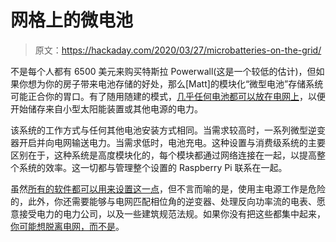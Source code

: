 # 网格上的微电池

> 原文：<https://hackaday.com/2020/03/27/microbatteries-on-the-grid/>

不是每个人都有 6500 美元来购买特斯拉 Powerwall(这是一个较低的估计)，但如果你想为你的房子带来电池存储的好处，那么[Matt]的模块化“微型电池”存储系统可能正合你的胃口。有了随用随建的模式，[几乎任何电池都可以放在电网上](https://hackaday.io/project/170506-networked-home-battery)，以便开始储存来自小型太阳能装置或其他电源的电力。

该系统的工作方式与任何其他电池安装方式相同。当需求较高时，一系列微型逆变器开启并向电网输送电力。当需求低时，电池充电。这种设置与消费级系统的主要区别在于，这种系统是高度模块化的，每个模块都通过网络连接在一起，以提高整个系统的效率。这一切都与管理整个设置的 Raspberry Pi 联系在一起。

虽然[所有的软件都可以用来设置这一点](https://github.com/Audio-Injector/RaspberryPi.buildroot.external/tree/BatteryController)，但不言而喻的是，使用主电源工作是危险的，此外，你还需要能够与电网匹配相位角的逆变器、处理反向功率流的电表、愿意接受电力的电力公司，以及一些建筑规范法规。如果你没有把这些都集中起来，[你可能想脱离电网，而不是](https://hackaday.com/2020/01/04/datacenter-ups-heads-home-for-off-grid-power-solution/)。